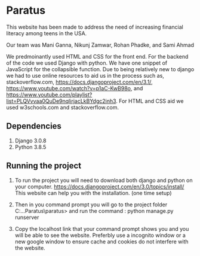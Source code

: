 # Paratus

This website has been made to address the need of increasing financial literacy among teens in the USA. 

Our team was Mani Ganna, Nikunj Zamwar, Rohan Phadke, and Sami Ahmad

We predmoinantly used HTML and CSS for the front end. For the backend of the code we used Django with python. We have one snippet of JavaScript for the collapsible function. 
Due to being relatively new to django we had to use online resources to aid us in the process such as, stackoverflow.com, https://docs.djangoproject.com/en/3.1/, https://www.youtube.com/watch?v=p1aC-KwB98o, and https://www.youtube.com/playlist?list=PLQVvvaa0QuDe9nqlirjacLkBYdgc2inh3. For HTML and CSS aid we used w3schools.com and stackoverflow.com.

## Dependencies

1. Django 3.0.8
2. Python 3.8.5

## Running the project

1. To run the project you will need to download both django and python on your computer. https://docs.djangoproject.com/en/3.0/topics/install/ This website can help you with the installation. (one time setup)

2. Then in you command prompt you will go to the project folder C:...Paratus\paratus> and run the command :
   python manage.py runserver
   
3. Copy the localhost link that your command prompt shows you and you will be able to see the website. Preferbly use a incognito window or a new google window to ensure cache and cookies do not interfere with the website.
